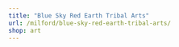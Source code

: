 ```yaml
---
title: "Blue Sky Red Earth Tribal Arts"
url: /milford/blue-sky-red-earth-tribal-arts/
shop: art
---
```

